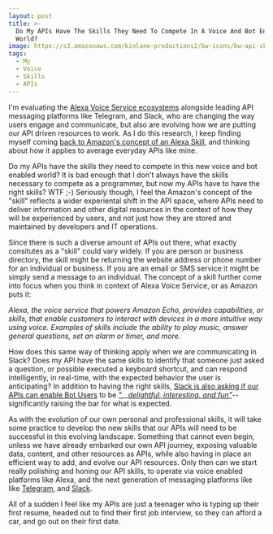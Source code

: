 ```yaml
---
layout: post
title: >-
  Do My APIs Have The Skills They Need To Compete In A Voice And Bot Enabled
  World?
image: https://s3.amazonaws.com/kinlane-productions2/bw-icons/bw-api-skills.png
tags:
  - My
  - Voice
  - Skills
  - APIs
---
```

I'm evaluating the [Alexa Voice Service ecosystems](https://developer.amazon.com/public/solutions/alexa) alongside leading API messaging platforms like Telegram, and Slack, who are changing the way users engage and communicate, but also are evolving how we are putting our API driven resources to work. As I do this research, I keep finding myself coming [back to Amazon's concept of an Alexa Skill](https://developer.amazon.com/appsandservices/solutions/alexa/alexa-skills-kit), and thinking about how it applies to average everyday APIs like mine.

Do my APIs have the skills they need to compete in this new voice and bot enabled world? It is bad enough that I don't always have the skills necessary to compete as a programmer, but now my APIs have to have the right skills? WTF ;-) Seriously though, I feel the Amazon's concept of the "skill" reflects a wider experiental shift in the API space, where APIs need to deliver information and other digital resources in the context of how they will be experienced by users, and not just how they are stored and maintained by developers and IT operations.

Since there is such a diverse amount of APIs out there, what exactly consitutes as a "skill" could vary widely. If you are person or business directory, the skill might be returning the website address or phone number for an individual or business. If you are an email or SMS service it might be simply send a message to an individual. The concept of a skill further come into focus when you think in context of Alexa Voice Service, or as Amazon puts it:

_Alexa, the voice service that powers Amazon Echo, provides capabilities, or skills, that enable customers to interact with devices in a more intuitive way using voice. Examples of skills include the ability to play music, answer general questions, set an alarm or timer, and more._

How does this same way of thinking apply when we are communicating in Slack? Does my API have the same skills to identify that someone just asked a question, or possible executed a keyboard shortcut, and can respond intelligently, in real-time, with the expected behavior the user is anticipating? In addition to having the right skills, [Slack is also asking if our APIs can enable Bot Users](https://api.slack.com/bot-users) to be _["](https://medium.com/slack-developer-blog/when-it-comes-to-bots-the-beer-test-might-be-more-important-than-the-turing-test-596af0032e09#.6z31hop40)__[delightful, interesting, and fun"](https://medium.com/slack-developer-blog/when-it-comes-to-bots-the-beer-test-might-be-more-important-than-the-turing-test-596af0032e09#.6z31hop40)\-_\-significantly raising the bar for what is expected.

As with the evolution of our own personal and professional skills, it will take some practice to develop the new skills that our APIs will need to be successful in this evolving landscape. Something that cannot even begin, unless we have already embarked our own API journey, exposing valuable data, content, and other resources as APIs, while also having in place an efficient way to add, and evolve our API resources. Only then can we start really polishing and honing our API skills, to operate via voice enabled platforms like Alexa, and the next generation of messaging platforms like like [Telegram](https://telegram.org/), and [Slack](https://slack.com/).

All of a sudden I feel like my APIs are just a teenager who is typing up their first resume, headed out to find their first job interview, so they can afford a car, and go out on their first date.
